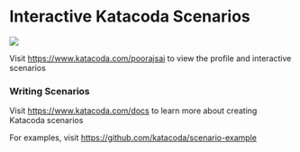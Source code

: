 # Interactive Katacoda Scenarios

[![](http://shields.katacoda.com/katacoda/poorajsai/count.svg)](https://www.katacoda.com/poorajsai "Get your profile on Katacoda.com")

Visit https://www.katacoda.com/poorajsai to view the profile and interactive scenarios

### Writing Scenarios
Visit https://www.katacoda.com/docs to learn more about creating Katacoda scenarios

For examples, visit https://github.com/katacoda/scenario-example
